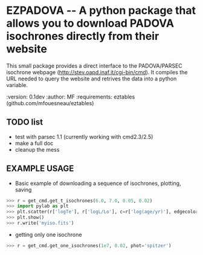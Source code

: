 EZPADOVA -- A python package that allows you to download PADOVA isochrones directly from their website
======================================================================================================


This small package provides a direct interface to the PADOVA/PARSEC isochrone webpage (http://stev.oapd.inaf.it/cgi-bin/cmd).
It compiles the URL needed to query the website and retrives the data into a python variable.

:version: 0.1dev
:author: MF
:requirements: eztables (github.com/mfouesneau/eztables)


TODO list
--------
* test with parsec 1.1 (currently working with cmd2.3/2.5)
* make a full doc
* cleanup the mess


EXAMPLE USAGE
-------------

* Basic example of downloading a sequence of isochrones, plotting, saving
```python 
>>> r = get_cmd.get_t_isochrones(6.0, 7.0, 0.05, 0.02)
>>> import pylab as plt
>>> plt.scatter(r['logTe'], r['logL/Lo'], c=r['log(age/yr)'], edgecolor='None')
>>> plt.show()
>>> r.write('myiso.fits')
```

* getting only one isochrone
```python 
>>> r = get_cmd.get_one_isochrones(1e7, 0.02, phot='spitzer')
```
